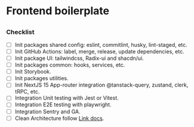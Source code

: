 # Frontend boilerplate

##

### Checklist

- [ ] Init packages shared config: eslint, commitlint, husky, lint-staged, etc.
- [ ] Init GitHub Actions: label, merge, release, update dependencies, etc.
- [ ] Init package UI: tailwindcss, Radix-ui and shacdn/ui.
- [ ] Init packages common: hooks, services, etc.
- [ ] Init Storybook.
- [ ] Init packages utilities.
- [ ] Init NextJS 15 App-router integration @tanstack-query, zustand, clerk, tRPC, etc.
- [ ] Integration Unit testing with Jest or Vitest.
- [ ] Integration E2E testing with playwright.
- [ ] Integration Sentry and GA.
- [ ] Clean Architecture follow [Link docs](https://blog.cleancoder.com/uncle-bob/2012/08/13/the-clean-architecture.html).
